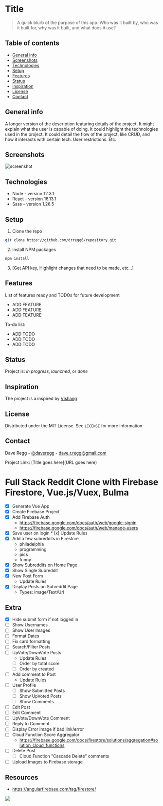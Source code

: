 # Title
> A quick blurb of the purpose of this app. Who was it built by, who was it built for, why was it built, and what does it use?

## Table of contents
* [General info](#general-info)
* [Screenshots](#screenshots)
* [Technologies](#technologies)
* [Setup](#setup)
* [Features](#features)
* [Status](#status)
* [Inspiration](#inspiration)
* [License](#license)
* [Contact](#contact)

## General info
A longer version of the description featuring details of the project. It might explain what the user is capable of doing. It could highlight the technologies used in the project. It could detail the flow of the project, like CRUD, and how it interacts with certain tech. User restrictions. Etc.

## Screenshots
![screenshot](./src/images/imagename.png)

## Technologies
* Node - version 12.3.1
* React - version 16.13.1
* Sass - version 1.26.5

## Setup
1. Clone the repo
```sh
git clone https://github.com/drregg6/repository.git
```
2. Install NPM packages
```sh
npm install
```
3. [Get API key, Highlight changes that need to be made, etc...]

## Features
List of features ready and TODOs for future development
* ADD FEATURE
* ADD FEATURE
* ADD FEATURE

To-do list:
* ADD TODO
* ADD TODO
* ADD TODO

## Status
Project is: _in progress_, _launched_, or _done_

## Inspiration
The project is a inspired by [Vishang](https://dev.to/vish448/create-react-project-without-create-react-app-3goh)

## License
Distributed under the MIT License. See `LICENSE` for more information.

## Contact
Dave Regg - [@daveregg](https://www.twitter.com/daveregg) - dave.r.regg@gmail.com

Project Link: [Title goes here](URL goes here)

# Full Stack Reddit Clone with Firebase Firestore, Vue.js/Vuex, Bulma

* [x] Generate Vue App
* [x] Create Firebase Project
* [x] Add Firebase Auth
  * https://firebase.google.com/docs/auth/web/google-signin
  * https://firebase.google.com/docs/auth/web/manage-users
* [x] Save user on login
      * [x] Update Rules
* [x] Add a few subreddits in Firestore
  * philadelphia
  * programming
  * pics
  * funny
* [x] Show Subreddits on Home Page
* [x] Show Single Subreddit
* [x] New Post Form
  * Update Rules
* [x] Display Posts on Subreddit Page
  * Types: Image/Text/Url


## Extra
* [x] Hide submit form if not logged in
* [ ] Show Usernames
* [ ] Show User Images
* [ ] Format Dates
* [ ] Fix card formatting
* [ ] Search/Filter Posts
* [ ] UpVote/DownVote Posts
  * Update Rules
  * [ ] Order by total score
  * [ ] Order by created
* [ ] Add comment to Post
  * Update Rules
* [ ] User Profile
  * [ ] Show Submitted Posts
  * [ ] Show UpVoted Posts
  * [ ] Show Comments
* [ ] Edit Post
* [ ] Edit Comment
* [ ] UpVote/DownVote Comment
* [ ] Reply to Comment
* [ ] Display Error Image if bad link/error
* [ ] Cloud Function Score Aggregator
  * https://firebase.google.com/docs/firestore/solutions/aggregation#solution_cloud_functions
* [ ] Delete Post
  * [ ] Cloud Function "Cascade Delete" comments
* [ ] Upload Images to Firebase storage

## Resources

* https://angularfirebase.com/tag/firestore/

![](./ERD.png)